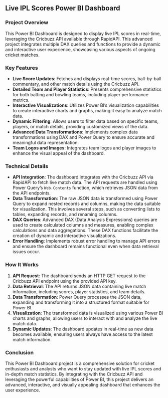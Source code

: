 ## Live IPL Scores Power BI Dashboard

### Project Overview

This Power BI Dashboard is designed to display live IPL scores in real-time, leveraging the Cricbuzz API available through RapidAPI. This advanced project integrates multiple DAX queries and functions to provide a dynamic and interactive user experience, showcasing various aspects of ongoing cricket matches.

### Key Features

- **Live Score Updates**: Fetches and displays real-time scores, ball-by-ball commentary, and other match details using the Cricbuzz API.
- **Detailed Team and Player Statistics**: Presents comprehensive statistics for both batting and bowling teams, including player performance metrics.
- **Interactive Visualizations**: Utilizes Power BI’s visualization capabilities to create interactive charts and graphs, making it easy to analyze match data.
- **Dynamic Filtering**: Allows users to filter data based on specific teams, players, or match details, providing customized views of the data.
- **Advanced Data Transformations**: Implements complex data transformations using DAX and Power Query to ensure accurate and meaningful data representation.
- **Team Logos and Images**: Integrates team logos and player images to enhance the visual appeal of the dashboard.

### Technical Details

- **API Integration**: The dashboard integrates with the Cricbuzz API via RapidAPI to fetch live match data. The API requests are handled using Power Query’s `Web.Contents` function, which retrieves JSON data from the API endpoints.
- **Data Transformation**: The raw JSON data is transformed using Power Query to expand nested records and columns, making the data suitable for visualization. This involves several steps, such as converting lists to tables, expanding records, and renaming columns.
- **DAX Queries**: Advanced DAX (Data Analysis Expressions) queries are used to create calculated columns and measures, enabling complex calculations and data aggregations. These DAX functions facilitate the creation of dynamic and interactive visualizations.
- **Error Handling**: Implements robust error handling to manage API errors and ensure the dashboard remains functional even when data retrieval issues occur.

### How It Works

1. **API Request**: The dashboard sends an HTTP GET request to the Cricbuzz API endpoint using the provided API key.
2. **Data Retrieval**: The API returns JSON data containing live match information, including scores, player statistics, and team details.
3. **Data Transformation**: Power Query processes the JSON data, expanding and transforming it into a structured format suitable for Power BI.
4. **Visualization**: The transformed data is visualized using various Power BI charts and graphs, allowing users to interact with and analyze the live match data.
5. **Dynamic Updates**: The dashboard updates in real-time as new data becomes available, ensuring users always have access to the latest match information.

### Conclusion

This Power BI Dashboard project is a comprehensive solution for cricket enthusiasts and analysts who want to stay updated with live IPL scores and in-depth match statistics. By integrating with the Cricbuzz API and leveraging the powerful capabilities of Power BI, this project delivers an advanced, interactive, and visually appealing dashboard that enhances the user experience.
